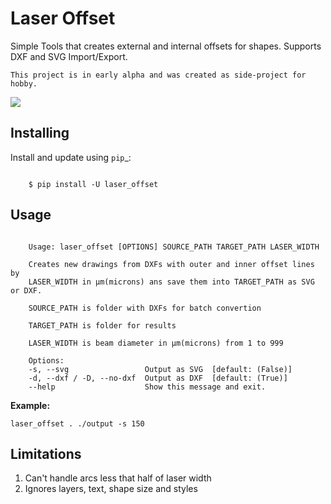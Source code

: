 Laser Offset
============

Simple Tools that creates external and internal offsets for shapes. Supports DXF and SVG Import/Export.

    This project is in early alpha and was created as side-project for hobby.

![]([imgs/outlines.svg](https://github.com/AndreyZarembo/LaserOffset/raw/main/imgs/outlines.svg))

Installing
----------

Install and update using `pip`_:

```

    $ pip install -U laser_offset

```

Usage
-----

```

    Usage: laser_offset [OPTIONS] SOURCE_PATH TARGET_PATH LASER_WIDTH

    Creates new drawings from DXFs with outer and inner offset lines by
    LASER_WIDTH in μm(microns) ans save them into TARGET_PATH as SVG or DXF.

    SOURCE_PATH is folder with DXFs for batch convertion

    TARGET_PATH is folder for results

    LASER_WIDTH is beam diameter in μm(microns) from 1 to 999

    Options:
    -s, --svg                 Output as SVG  [default: (False)]
    -d, --dxf / -D, --no-dxf  Output as DXF  [default: (True)]
    --help                    Show this message and exit.

```

**Example:**

`laser_offset . ./output -s 150`

Limitations
-----------

1. Can't handle arcs less that half of laser width
2. Ignores layers, text, shape size and styles
